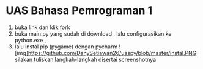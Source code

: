 # UAS Bahasa Pemrograman 1
1. buka link dan klik fork
2. buka main.py yang sudah di download , lalu configurasikan ke python.exe , 
3. lalu instal pip (pygame) dengan pycharm
![img]https://github.com/DanySetiawan26/uaspy/blob/master/instal.PNG
silakan tuliskan langkah-langkah disertai screenshotnya
